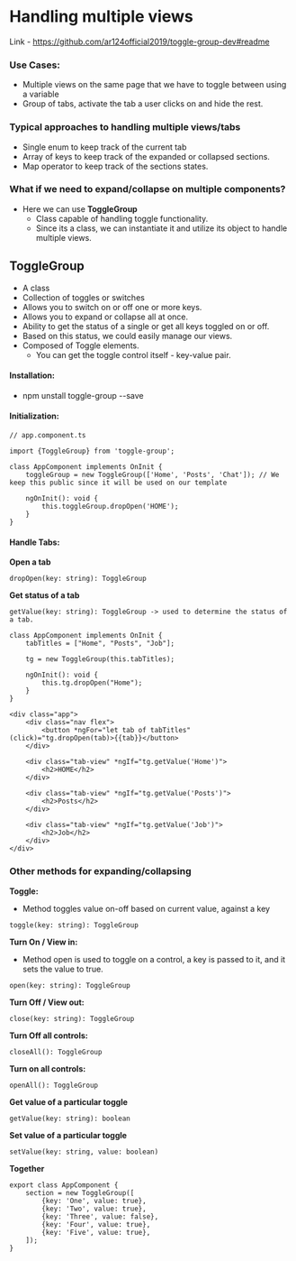 # Handling multiple views
Link - https://github.com/ar124official2019/toggle-group-dev#readme

### Use Cases:
* Multiple views on the same page that we have to toggle between using a variable
* Group of tabs, activate the tab a user clicks on and hide the rest.

### Typical approaches to handling multiple views/tabs
* Single enum to keep track of the current tab
* Array of keys to keep track of the expanded or collapsed sections.
* Map operator to keep track of the sections states.

### What if we need to expand/collapse on multiple components?
* Here we can use **ToggleGroup**
    * Class capable of handling toggle functionality.
    * Since its a class, we can instantiate it and utilize its object to handle multiple views.

## ToggleGroup
* A class
* Collection of toggles or switches
* Allows you to switch on or off one or more keys.
* Allows you to expand or collapse all at once.
* Ability to get the status of a single or get all keys toggled on or off.
* Based on this status, we could easily manage our views.
* Composed of Toggle elements.
    * You can get the toggle control itself - key-value pair.

#### Installation:
* npm unstall toggle-group --save

#### Initialization:
```
// app.component.ts

import {ToggleGroup} from 'toggle-group';

class AppComponent implements OnInit {
    toggleGroup = new ToggleGroup(['Home', 'Posts', 'Chat']); // We keep this public since it will be used on our template

    ngOnInit(): void {
        this.toggleGroup.dropOpen('HOME');
    }
}

```

#### Handle Tabs:
**Open a tab**
```
dropOpen(key: string): ToggleGroup
```

**Get status of a tab**
```
getValue(key: string): ToggleGroup -> used to determine the status of a tab.
```

```
class AppComponent implements OnInit {
    tabTitles = ["Home", "Posts", "Job"];

    tg = new ToggleGroup(this.tabTitles);

    ngOnInit(): void {
        this.tg.dropOpen("Home");
    }
}

```

```
<div class="app">
    <div class="nav flex">
        <button *ngFor="let tab of tabTitles" (click)="tg.dropOpen(tab)>{{tab}}</button>
    </div>

    <div class="tab-view" *ngIf="tg.getValue('Home')">
        <h2>HOME</h2>
    </div>

    <div class="tab-view" *ngIf="tg.getValue('Posts')">
        <h2>Posts</h2>
    </div>

    <div class="tab-view" *ngIf="tg.getValue('Job')">
        <h2>Job</h2>
    </div>
</div>
```

### Other methods for expanding/collapsing
**Toggle:**
* Method toggles value on-off based on current value, against a key
```
toggle(key: string): ToggleGroup
```

**Turn On / View in:**
* Method open is used to toggle on a control, a key is passed to it, and it sets the value to true.
```
open(key: string): ToggleGroup
```

**Turn Off / View out:**
```
close(key: string): ToggleGroup
```

**Turn Off all controls:**
```
closeAll(): ToggleGroup
```

**Turn on all controls:**
```
openAll(): ToggleGroup
```

**Get value of a particular toggle**
```
getValue(key: string): boolean
```

**Set value of a particular toggle**
```
setValue(key: string, value: boolean)
```

**Together**
```
export class AppComponent {
    section = new ToggleGroup([
        {key: 'One', value: true},
        {key: 'Two', value: true},
        {key: 'Three', value: false},
        {key: 'Four', value: true},
        {key: 'Five', value: true},
    ]);
}
```


